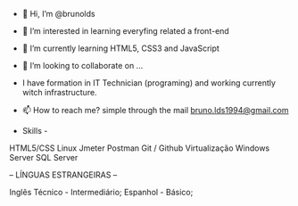 - 👋 Hi, I’m @brunolds
- 👀 I’m interested in learning everyfing related a front-end 
- 🌱 I’m currently learning HTML5, CSS3 and JavaScript
- 💞️ I’m looking to collaborate on ...
- I have formation in IT Technician (programing) and working currently witch infrastructure. 
- 📫 How to reach me? simple through the mail bruno.lds1994@gmail.com

- Skills -

HTML5/CSS
Linux
Jmeter 
Postman 
Git / Github
Virtualização
Windows Server
SQL Server


– LÍNGUAS ESTRANGEIRAS –

Inglês Técnico - Intermediário;
Espanhol - Básico;



<!---
brunolds/brunolds is a ✨ special ✨ repository because its `README.md` (this file) appears on your GitHub profile.
You can click the Preview link to take a look at your changes.
--->
